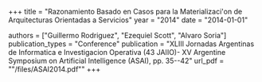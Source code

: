 +++
title = "Razonamiento Basado en Casos para la Materializaci'on de Arquitecturas Orientadas a Servicios"
year = "2014"
date = "2014-01-01"

authors = ["Guillermo Rodriguez", "Ezequiel Scott", "Alvaro Soria"]
publication_types = "Conference"
publication = "XLIII Jornadas Argentinas de Informatica e Investigacion Operativa (43 JAIIO)- XV Argentine Symposium on Artificial Intelligence (ASAI), pp. 35--42"
url_pdf = ""/files/ASAI2014.pdf""
+++
